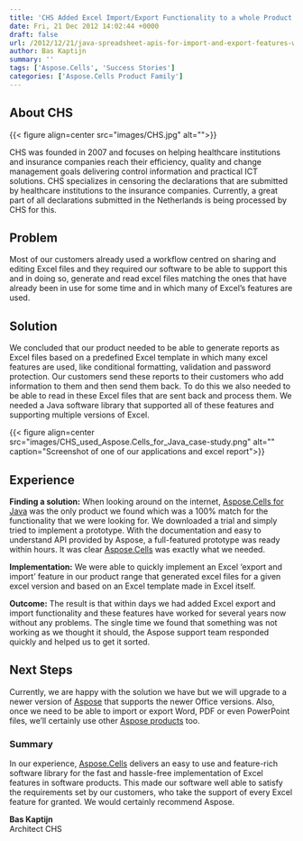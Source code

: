 ```yaml
---
title: 'CHS Added Excel Import/Export Functionality to a whole Product Range'
date: Fri, 21 Dec 2012 14:02:44 +0000
draft: false
url: /2012/12/21/java-spreadsheet-apis-for-import-and-export-features-within-software/
author: Bas Kaptijn
summary: ''
tags: ['Aspose.Cells', 'Success Stories']
categories: ['Aspose.Cells Product Family']
---
```


## About CHS



{{< figure align=center src="images/CHS.jpg" alt="">}}


CHS was founded in 2007 and focuses on helping healthcare institutions and insurance companies reach their efficiency, quality and change management goals delivering control information and practical ICT solutions. CHS specializes in censoring the declarations that are submitted by healthcare institutions to the insurance companies. Currently, a great part of all declarations submitted in the Netherlands is being processed by CHS for this.

## Problem

Most of our customers already used a workflow centred on sharing and editing Excel files and they required our software to be able to support this and in doing so, generate and read excel files matching the ones that have already been in use for some time and in which many of Excel’s features are used.

## Solution

We concluded that our product needed to be able to generate reports as Excel files based on a predefined Excel template in which many excel features are used, like conditional formatting, validation and password protection. Our customers send these reports to their customers who add information to them and then send them back. To do this we also needed to be able to read in these Excel files that are sent back and process them. We needed a Java software library that supported all of these features and supporting multiple versions of Excel.



{{< figure align=center src="images/CHS_used_Aspose.Cells_for_Java_case-study.png" alt="" caption="Screenshot of one of our applications and excel report">}}


## Experience

**Finding a solution:** When looking around on the internet, [Aspose.Cells for Java][1] was the only product we found which was a 100% match for the functionality that we were looking for. We downloaded a trial and simply tried to implement a prototype. With the documentation and easy to understand API provided by Aspose, a full-featured prototype was ready within hours. It was clear [Aspose.Cells][2] was exactly what we needed.

**Implementation:** We were able to quickly implement an Excel ‘export and import’ feature in our product range that generated excel files for a given excel version and based on an Excel template made in Excel itself.

**Outcome:** The result is that within days we had added Excel export and import functionality and these features have worked for several years now without any problems. The single time we found that something was not working as we thought it should, the Aspose support team responded quickly and helped us to get it sorted.

## Next Steps

Currently, we are happy with the solution we have but we will upgrade to a newer version of [Aspose][3] that supports the newer Office versions. Also, once we need to be able to import or export Word, PDF or even PowerPoint files, we’ll certainly use other [Aspose products][4] too.

### Summary

In our experience, [Aspose.Cells][5] delivers an easy to use and feature-rich software library for the fast and hassle-free implementation of Excel features in software products. This made our software well able to satisfy the requirements set by our customers, who take the support of every Excel feature for granted. We would certainly recommend Aspose.

**Bas Kaptijn**  
Architect CHS




[1]: https://products.aspose.com/cells/java
[2]: https://products.aspose.com/cells
[3]: https://www.aspose.com/
[4]: https://products.aspose.com/
[5]: https://products.aspose.com/cells/family




